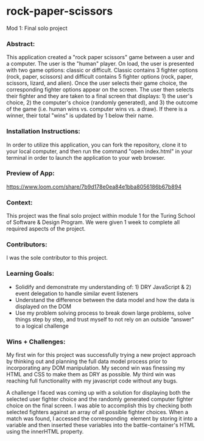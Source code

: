 # rock-paper-scissors
Mod 1: Final solo project

### Abstract:
This application created a "rock paper scissors" game between a user and a computer. The user is the "human" player. On load, the user is presented with two game options: classic or difficult. Classic contains 3 fighter options (rock, paper, scissors) and difficult contains 5 fighter options (rock, paper, scissors, lizard, and alien). Once the user selects their game choice, the corresponding fighter options appear on the screen. The user then selects their fighter and they are taken to a final screen that displays: 1) the user's choice, 2) the computer's choice (randomly generated), and 3) the outcome of the game (i.e. human wins vs. computer wins vs. a draw). If there is a winner, their total "wins" is updated by 1 below their name.

### Installation Instructions:
In order to utilize this application, you can fork the repository, clone it to your local computer, and then run the command "open index.html" in your terminal in order to launch the application to your web browser.

### Preview of App:
https://www.loom.com/share/7b9d178e0ea84e1bba8056186b67b894

### Context:
This project was the final solo project within module 1 for the Turing School of Software & Design Program. We were given 1 week to complete all required aspects of the project.

### Contributors:
I was the sole contributor to this project.

### Learning Goals:
* Solidify and demonstrate my understanding of: 1) DRY JavaScript & 2) event delegation to handle similar event listeners
* Understand the difference between the data model and how the data is displayed on the DOM
* Use my problem solving process to break down large problems, solve things step by step, and trust myself to not rely on an outside “answer” to a logical challenge

### Wins + Challenges:
My first win for this project was successfully trying a new project approach by thinking out and planning the full data model process prior to incorporating any DOM manipulation. My second win was finessing my HTML and CSS to make them as DRY as possible. My third win was reaching full functionality with my javascript code without any bugs.

A challenge I faced was coming up with a solution for displaying both the selected user fighter choice and the randomly generated computer fighter choice on the final screen. I was able to accomplish this by checking both selected fighters against an array of all possible fighter choices. When a match was found, I accessed the corresponding <img> element by storing it into a variable and then inserted these variables into the battle-container's HTML using the innerHTML property.
